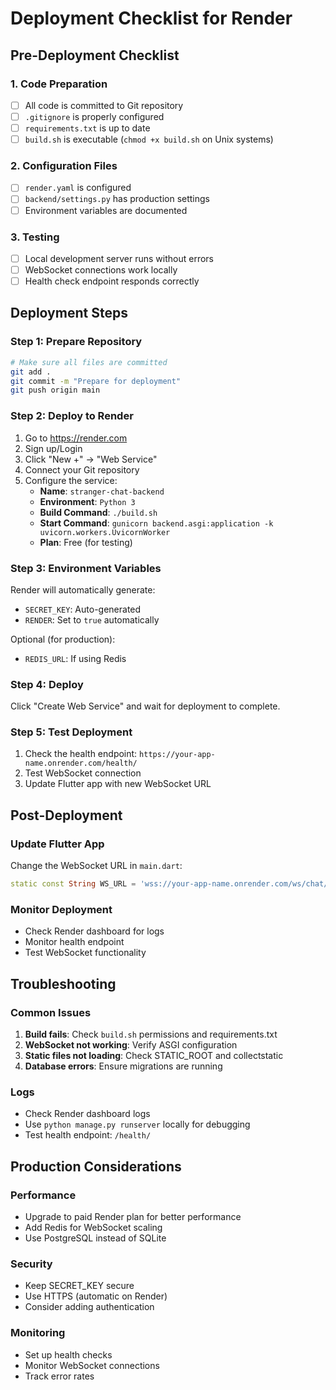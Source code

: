 # Deployment Checklist for Render

## Pre-Deployment Checklist

### 1. Code Preparation
- [ ] All code is committed to Git repository
- [ ] `.gitignore` is properly configured
- [ ] `requirements.txt` is up to date
- [ ] `build.sh` is executable (`chmod +x build.sh` on Unix systems)

### 2. Configuration Files
- [ ] `render.yaml` is configured
- [ ] `backend/settings.py` has production settings
- [ ] Environment variables are documented

### 3. Testing
- [ ] Local development server runs without errors
- [ ] WebSocket connections work locally
- [ ] Health check endpoint responds correctly

## Deployment Steps

### Step 1: Prepare Repository
```bash
# Make sure all files are committed
git add .
git commit -m "Prepare for deployment"
git push origin main
```

### Step 2: Deploy to Render
1. Go to https://render.com
2. Sign up/Login
3. Click "New +" → "Web Service"
4. Connect your Git repository
5. Configure the service:
   - **Name**: `stranger-chat-backend`
   - **Environment**: `Python 3`
   - **Build Command**: `./build.sh`
   - **Start Command**: `gunicorn backend.asgi:application -k uvicorn.workers.UvicornWorker`
   - **Plan**: Free (for testing)

### Step 3: Environment Variables
Render will automatically generate:
- `SECRET_KEY`: Auto-generated
- `RENDER`: Set to `true` automatically

Optional (for production):
- `REDIS_URL`: If using Redis

### Step 4: Deploy
Click "Create Web Service" and wait for deployment to complete.

### Step 5: Test Deployment
1. Check the health endpoint: `https://your-app-name.onrender.com/health/`
2. Test WebSocket connection
3. Update Flutter app with new WebSocket URL

## Post-Deployment

### Update Flutter App
Change the WebSocket URL in `main.dart`:
```dart
static const String WS_URL = 'wss://your-app-name.onrender.com/ws/chat/';
```

### Monitor Deployment
- Check Render dashboard for logs
- Monitor health endpoint
- Test WebSocket functionality

## Troubleshooting

### Common Issues
1. **Build fails**: Check `build.sh` permissions and requirements.txt
2. **WebSocket not working**: Verify ASGI configuration
3. **Static files not loading**: Check STATIC_ROOT and collectstatic
4. **Database errors**: Ensure migrations are running

### Logs
- Check Render dashboard logs
- Use `python manage.py runserver` locally for debugging
- Test health endpoint: `/health/`

## Production Considerations

### Performance
- Upgrade to paid Render plan for better performance
- Add Redis for WebSocket scaling
- Use PostgreSQL instead of SQLite

### Security
- Keep SECRET_KEY secure
- Use HTTPS (automatic on Render)
- Consider adding authentication

### Monitoring
- Set up health checks
- Monitor WebSocket connections
- Track error rates
